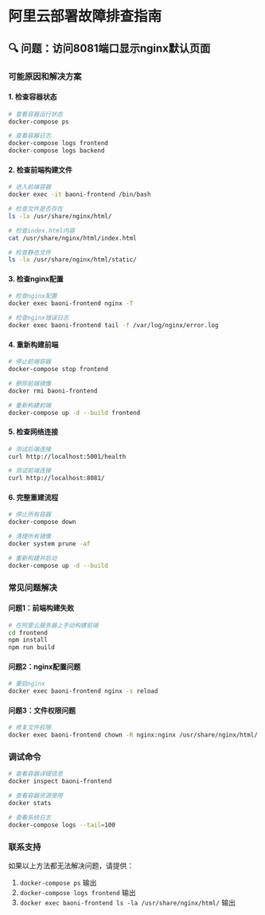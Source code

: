 # 阿里云部署故障排查指南

## 🔍 问题：访问8081端口显示nginx默认页面

### 可能原因和解决方案

#### 1. 检查容器状态
```bash
# 查看容器运行状态
docker-compose ps

# 查看容器日志
docker-compose logs frontend
docker-compose logs backend
```

#### 2. 检查前端构建文件
```bash
# 进入前端容器
docker exec -it baoni-frontend /bin/bash

# 检查文件是否存在
ls -la /usr/share/nginx/html/

# 检查index.html内容
cat /usr/share/nginx/html/index.html

# 检查静态文件
ls -la /usr/share/nginx/html/static/
```

#### 3. 检查nginx配置
```bash
# 检查nginx配置
docker exec baoni-frontend nginx -T

# 检查nginx错误日志
docker exec baoni-frontend tail -f /var/log/nginx/error.log
```

#### 4. 重新构建前端
```bash
# 停止前端容器
docker-compose stop frontend

# 删除前端镜像
docker rmi baoni-frontend

# 重新构建前端
docker-compose up -d --build frontend
```

#### 5. 检查网络连接
```bash
# 测试后端连接
curl http://localhost:5001/health

# 测试前端连接
curl http://localhost:8081/
```

#### 6. 完整重建流程
```bash
# 停止所有容器
docker-compose down

# 清理所有镜像
docker system prune -af

# 重新构建并启动
docker-compose up -d --build
```

### 常见问题解决

#### 问题1：前端构建失败
```bash
# 在阿里云服务器上手动构建前端
cd frontend
npm install
npm run build
```

#### 问题2：nginx配置问题
```bash
# 重启nginx
docker exec baoni-frontend nginx -s reload
```

#### 问题3：文件权限问题
```bash
# 修复文件权限
docker exec baoni-frontend chown -R nginx:nginx /usr/share/nginx/html/
```

### 调试命令

```bash
# 查看容器详细信息
docker inspect baoni-frontend

# 查看容器资源使用
docker stats

# 查看系统日志
docker-compose logs --tail=100
```

### 联系支持

如果以上方法都无法解决问题，请提供：
1. `docker-compose ps` 输出
2. `docker-compose logs frontend` 输出
3. `docker exec baoni-frontend ls -la /usr/share/nginx/html/` 输出 